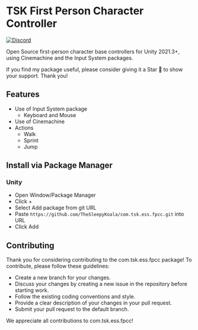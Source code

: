 # TSK First Person Character Controller

[![Discord](https://img.shields.io/discord/1106106269837819914?color=D1495B&logo=discord&logoColor=FFFFFF&style=flat)](https://discord.gg/VU8EhUY7bX)

Open Source first-person character base controllers for Unity 2021.3+, using Cinemachine and the Input System packages.

If you find my package useful, please consider giving it a Star 🌟 to show your support. Thank you!

## Features

- Use of Input System package
  - Keyboard and Mouse
- Use of Cinemachine
- Actions
  - Walk
  - Sprint
  - Jump

## Install via Package Manager

### Unity

- Open Window/Package Manager
- Click +
- Select Add package from git URL
- Paste `https://github.com/TheSleepyKoala/com.tsk.ess.fpcc.git` into URL
- Click Add

## Contributing

Thank you for considering contributing to the com.tsk.ess.fpcc package! To contribute, please follow these guidelines:

- Create a new branch for your changes.
- Discuss your changes by creating a new issue in the repository before starting work.
- Follow the existing coding conventions and style.
- Provide a clear description of your changes in your pull request.
- Submit your pull request to the default branch.

We appreciate all contributions to com.tsk.ess.fpcc!
